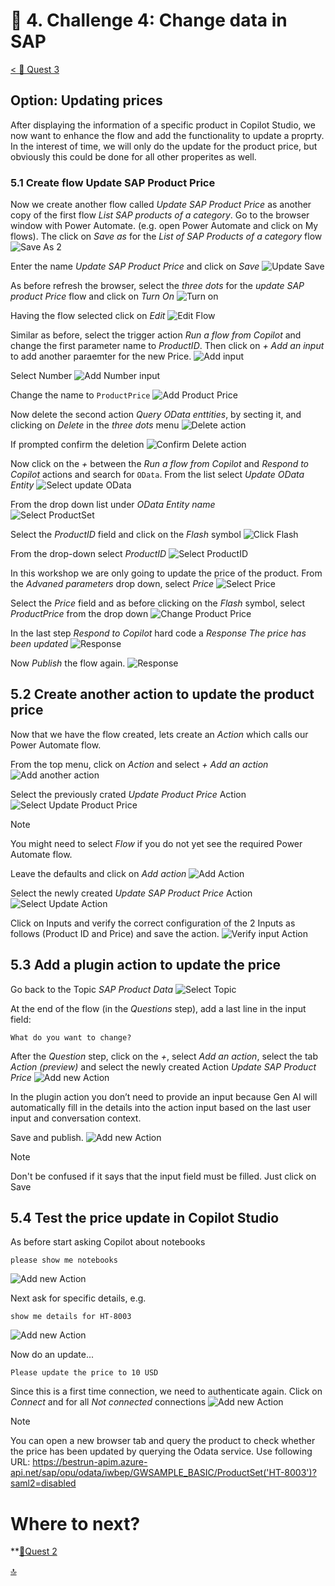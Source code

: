 # 🔧 4. Challenge 4: Change data in SAP
[< 🔌 Quest 3](Quest3.md) 
## Option: Updating prices
After displaying the information of a specific product in Copilot Studio, we now want to enhance the flow and add the functionality to update a proprty. In the interest of time, we will only do the update for the product price, but obviously this could be done for all other properites as well. 


### 5.1 Create flow Update SAP Product Price
Now we create another flow called *Update SAP Product Price* as another copy of the first flow *List SAP products of a category*. Go to the browser window with Power Automate. (e.g. open Power Automate and click on My flows). The click on *Save as* for the *List of SAP Products of a category* flow 
![Save As 2](../images/Quest3/SaveAs2.jpg)
 
Enter the name *Update SAP Product Price* and click on *Save*
![Update Save](../images/Quest3/UpdateSave.jpg)

 As before refresh the browser, select the *three dots* for the *update SAP product Price* flow and click on *Turn On* 
![Turn on](../images/Quest3/TurnOn2.jpg)

Having the flow selected click on *Edit*
![Edit Flow](../images/Quest3/EditFlow2.jpg)

Similar as before, select the trigger action *Run a flow from Copilot* and change the first parameter name to *ProductID*. Then click on *+ Add an input* to add another paraemter for the new Price. 
![Add input](../images/Quest3/AddAnInput.jpg)

Select Number
![Add Number input](../images/Quest3/AddNumber.jpg)

Change the name to ````ProductPrice````
![Add Product Price](../images/Quest3/ProductPrice.jpg)

Now delete the second action *Query OData enttities*, by secting it, and clicking on *Delete* in the *three dots* menu
![Delete action](../images/Quest3/DeleteAction.jpg)

If prompted confirm the deletion
![Confirm Delete action](../images/Quest3/ConfirmDeletion.jpg)

Now click on the *+* between the *Run a flow from Copilot* and *Respond to Copilot* actions and search for ````OData````. From the list select *Update OData Entity*
![Select update OData](../images/Quest3/SelectUpdateOData.jpg)


From the drop down list under *OData Entity name*  
![Select ProductSet](../images/Quest3/SelectProductSet.jpg)

Select the *ProductID* field and click on the *Flash* symbol
![Click Flash](../images/Quest3/ClickOnFlash.jpg)

From the drop-down select *ProductID*
![Select ProductID](../images/Quest3/SelectProductID.jpg)

In this workshop we are only going to update the price of the product. 
From the *Advaned parameters* drop down, select *Price*
![Select Price](../images/Quest3/SelectPrice.jpg)
 

Select the *Price* field and as before clicking on the *Flash* symbol, select *ProductPrice* from the drop down
![Change Product Price](../images/Quest3/ChangeProductPrice.jpg)

In the last step *Respond to Copilot* hard code a *Response* *The price has been updated*
![Response](../images/Quest3/Resposne.jpg)

Now *Publish* the flow again. 
![Response](../images/Quest3/Publish.jpg)


## 5.2 Create another action to update the product price
Now that we have the flow created, lets create an *Action* which calls our Power Automate flow. 

From the top menu, click on *Action* and select *+ Add an action*
![Add another action](../images/Quest3/AddAnAction2.jpg)

Select the previously crated *Update Product Price* Action
![Select Update Product Price](../images/Quest3/SelectUpdateProductPrice.jpg)

> [!Note]
> You might need to select *Flow* if you do not yet see the required Power Automate flow. 

Leave the defaults and click on *Add action*
![Add Action](../images/Quest3/AddAction2.jpg)

Select the newly created *Update SAP Product Price* Action
![Select Update Action](../images/Quest3/SelectUpdateAction.jpg)

Click on Inputs and verify the correct configuration of the 2 Inputs as follows (Product ID and Price) and save the action.
![Verify input Action](../images/Quest3/VerifyInput.jpg)
 

## 5.3 Add a plugin action to update the price
Go back to the Topic *SAP Product Data*
![Select Topic](../images/Quest3/SelectTopic.jpg)

At the end of the flow (in the *Questions* step), add a last line in the input field:
````text
What do you want to change?
````

After the *Question* step, click on the *+*, select *Add an action*, select the tab *Action (preview)* and select the newly created Action *Update SAP Product Price*
![Add new Action](../images/Quest3/AddAction-Action.jpg)


In the plugin action you don’t need to provide an input because Gen AI will automatically fill in the details into the action input based on the last user input and conversation context.

Save and publish.
![Add new Action](../images/Quest3/ClickSaveAndPublish.jpg)

> [!Note]
> Don't be confused if it says that the input field must be filled. Just click on Save

## 5.4 Test the price update in Copilot Studio
As before start asking Copilot about notebooks
````text
please show me notebooks
````
![Add new Action](../images/Quest3/TestCopilot1.jpg)


Next ask for specific details, e.g. 
````text
show me details for HT-8003
````
![Add new Action](../images/Quest3/ShowDetailsAndConnect.jpg)

Now do an update...
````text
Please update the price to 10 USD
````
<!-- 'XX USD' will cause responsible AI to reject query. -->

Since this is a first time connection, we need to authenticate again. Click on *Connect* and for all *Not connected* connections
![Add new Action](../images/Quest3/Connect.jpg)


> [!Note]
> You can open a new browser tab and query the product to check whether the price has been updated by querying the Odata service. Use following URL: https://bestrun-apim.azure-api.net/sap/opu/odata/iwbep/GWSAMPLE_BASIC/ProductSet('HT-8003')?saml2=disabled 

 
# Where to next?

**[🔌Quest 2](Quest3.md)

[🔝](#)
